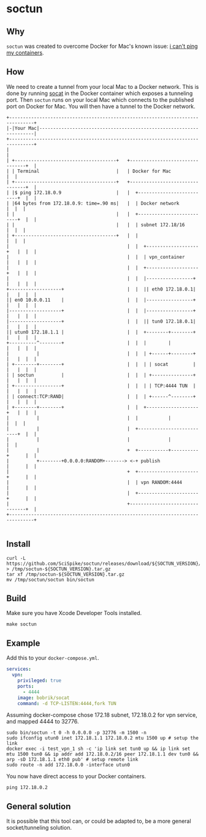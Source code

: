 # soctun

## Why

`soctun` was created to overcome Docker for Mac's known issue: [i can't ping my containers](https://docs.docker.com/docker-for-mac/networking/#/i-can-t-ping-my-containers). 

## How

We need to create a tunnel from your local Mac to a Docker network. This is done by running [socat](http://www.dest-unreach.org/socat/) in the Docker container which exposes a tunneling port. Then `soctun` runs on your local Mac which connects to the published port on Docker for Mac. You will then have a tunnel to the Docker network.


```ditaa
+-------------------------------------------------------------------------------+
|-|Your Mac|--------------------------------------------------------------------|
+-------------------------------------------------------------------------------+
|                                                                               |
| +-------------------------------------+   +--------------------------------+  |
| | Terminal                            |   | Docker for Mac                 |  |
| +-------------------------------------+   +--------------------------------+  |
| |$ ping 172.18.0.9                    |   |  +--------------------------+  |  |
| |64 bytes from 172.18.0.9: time=.90 ms|   |  | Docker network           |  |  |
| |                                     |   |  +--------------------------+  |  |
| |                                     |   |  | subnet 172.18/16         |  |  |
| +-------------------------------------+   |  |                          |  |  |
|                                           |  |  +-------------------+   |  |  |
|                                           |  |  | vpn_container     |   |  |  |
|                                           |  |  +-------------------+   |  |  |
|                                           |  |  |-----------------+ |   |  |  |
+-------------------+                       |  |  || eth0 172.18.0.1| |   |  |  |
|| en0 10.0.0.11    |                       |  |  |-----------------+ |   |  |  |
|-------------------+                       |  |  |-----------------+ |   |  |  |
|-------------------+                       |  |  || tun0 172.18.0.1| |   |  |  |
|| utun0 172.18.1.1 |                       |  |  +--------+--------+ |   |  |  |
+----------^--------+                       |  |  |        |          |   |  |  |
|          |                                |  |  | +------+--------+ |   |  |  |
| +--------+--------+                       |  |  | | socat         | |   |  |  |
| | soctun          |                       |  |  | +---------------+ |   |  |  |
| +-----------------+                       |  |  | | TCP:4444 TUN  | |   |  |  |
| | connect:TCP:RAND|                       |  |  | +------^--------+ |   |  |  |
| +--------+--------+                       |  |  +-------------------+   |  |  |
|          |                                |  |           |              |  |  |
|          |                                |  +--------------------------+  |  |
|          |                                |              |                 |  |
|          |                                +  +-----------+----------+      |  |
|          +--------+0.0.0.0:RANDOM+-------> <-+ publish              |      |  |
|                                           +  +----------------------+      |  |
|                                           |  | vpn RANDOM:4444      |      |  |
|                                           |  +----------------------+      |  |
|                                           +--------------------------------+  |
+-------------------------------------------------------------------------------+


```

## Install

```
curl -L https://github.com/SciSpike/soctun/releases/download/${SOCTUN_VERSION}/soctun.tar.gz > /tmp/soctun-${SOCTUN_VERSION}.tar.gz
tar xf /tmp/soctun-${SOCTUN_VERSION}.tar.gz
mv /tmp/soctun/soctun bin/soctun
```

## Build

Make sure you have Xcode Developer Tools installed.

```
make soctun
```

## Example

Add this to your `docker-compose.yml`.

```docker-compose.yml
services:
  vpn:
    privileged: true
    ports:
      - 4444
    image: bobrik/socat
    command: -d TCP-LISTEN:4444,fork TUN
```
Assuming docker-compose chose 172.18 subnet, 172.18.0.2 for vpn service, and mapped 4444 to 32776.

```shell
sudo bin/soctun -t 0 -h 0.0.0.0 -p 32776 -m 1500 -n
sudo ifconfig utun0 inet 172.18.1.1 172.18.0.2 mtu 1500 up # setup the link
docker exec -i test_vpn_1 sh -c 'ip link set tun0 up && ip link set mtu 1500 tun0 && ip addr add 172.18.0.2/16 peer 172.18.1.1 dev tun0 && arp -sD 172.18.1.1 eth0 pub' # setup remote link
sudo route -n add 172.18.0.0 -interface utun0
```

You now have direct access to your Docker containers.

```shell
ping 172.18.0.2
```

## General solution

It is possible that this tool can, or could be adapted to, be a more general socket/tunneling solution.
